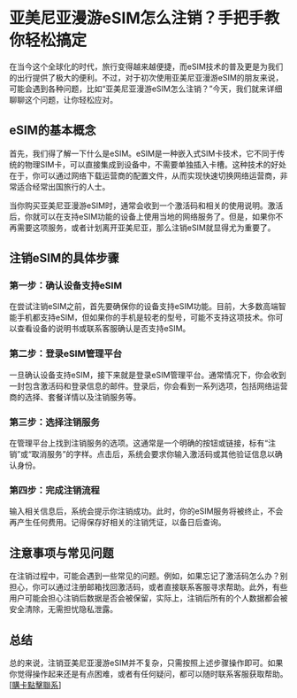 # 亚美尼亚漫游eSIM怎么注销？手把手教你轻松搞定

在当今这个全球化的时代，旅行变得越来越便捷，而eSIM技术的普及更是为我们的出行提供了极大的便利。不过，对于初次使用亚美尼亚漫游eSIM的朋友来说，可能会遇到各种问题，比如“亚美尼亚漫游eSIM怎么注销？”今天，我们就来详细聊聊这个问题，让你轻松应对。

## eSIM的基本概念

首先，我们得了解一下什么是eSIM。eSIM是一种嵌入式SIM卡技术，它不同于传统的物理SIM卡，可以直接集成到设备中，不需要单独插入卡槽。这种技术的好处在于，你可以通过网络下载运营商的配置文件，从而实现快速切换网络运营商，非常适合经常出国旅行的人士。

当你购买亚美尼亚漫游eSIM时，通常会收到一个激活码和相关的使用说明。激活后，你就可以在支持eSIM功能的设备上使用当地的网络服务了。但是，如果你不再需要这项服务，或者计划离开亚美尼亚，那么注销eSIM就显得尤为重要了。

## 注销eSIM的具体步骤

### 第一步：确认设备支持eSIM

在尝试注销eSIM之前，首先要确保你的设备支持eSIM功能。目前，大多数高端智能手机都支持eSIM，但如果你的手机是较老的型号，可能不支持这项技术。你可以查看设备的说明书或联系客服确认是否支持eSIM。

### 第二步：登录eSIM管理平台

一旦确认设备支持eSIM，接下来就是登录eSIM管理平台。通常情况下，你会收到一封包含激活码和登录信息的邮件。登录后，你会看到一系列选项，包括网络运营商的选择、套餐详情以及注销服务等。

### 第三步：选择注销服务

在管理平台上找到注销服务的选项。这通常是一个明确的按钮或链接，标有“注销”或“取消服务”的字样。点击后，系统会要求你输入激活码或其他验证信息以确认身份。

### 第四步：完成注销流程

输入相关信息后，系统会提示你注销成功。此时，你的eSIM服务将被终止，不会再产生任何费用。记得保存好相关的注销凭证，以备日后查询。

## 注意事项与常见问题

在注销过程中，可能会遇到一些常见的问题。例如，如果忘记了激活码怎么办？别担心，你可以通过注册邮箱找回激活码，或者直接联系客服寻求帮助。此外，有些用户可能会担心注销后数据是否会被保留，实际上，注销后所有的个人数据都会被安全清除，无需担忧隐私泄露。

## 总结

总的来说，注销亚美尼亚漫游eSIM并不复杂，只需按照上述步骤操作即可。如果你觉得操作起来还是有点困难，或者有任何疑问，都可以随时联系客服获取帮助。 [[購卡點擊聯系](https://t.me/s/esim1088)]